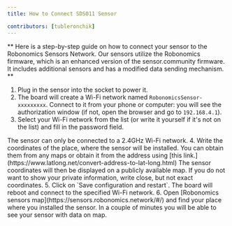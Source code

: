 ```yaml
---
title: How to Connect SDS011 Sensor

contributors: [tubleronchik]
---
```


** Here is a step-by-step guide on how to connect your sensor to the Robonomics Sensors Network. Our sensors utilize the Robonomics firmware, which is an enhanced version of the sensor.community firmware. It includes additional sensors and has a modified data sending mechanism. **

1. Plug in the sensor into the socket to power it.
2. The board will create a Wi-Fi network named `RobonomicsSensor-xxxxxxxxx`. Connect to it from your phone or computer: you will see the authorization window (if not, open the browser and go to `192.168.4.1`).
3. Select your Wi-Fi network from the list (or write it yourself if it's not on the list) and fill in the password field.
<robo-wiki-note type="okay" title="INFO">
The sensor can only be connected to a 2.4GHz Wi-Fi network. 
</robo-wiki-note> 
<robo-wiki-picture src="sds-sensor-wifi.png"/>
4. Write the coordinates of the place, where the sensor will be installed. You can obtain them from any maps or obtain it from the address using [this link.](https://www.latlong.net/convert-address-to-lat-long.html)
<robo-wiki-note type="warning" title="WARNING">
The sensor coordinates will then be displayed on a publicly available map. If you do not want to show your private information, write close, but not exact coordinates.
</robo-wiki-note> 
5. Click on `Save configuration and restart`. The board will reboot and connect to the specified Wi-Fi network.
6. Open [Robonomics sensors map](https://sensors.robonomics.network/#/) and find your place where you installed the sensor. In a couple of minutes you will be able to see your sensor with data on map.
<robo-wiki-picture src="sds-sensor-map.png"/>

